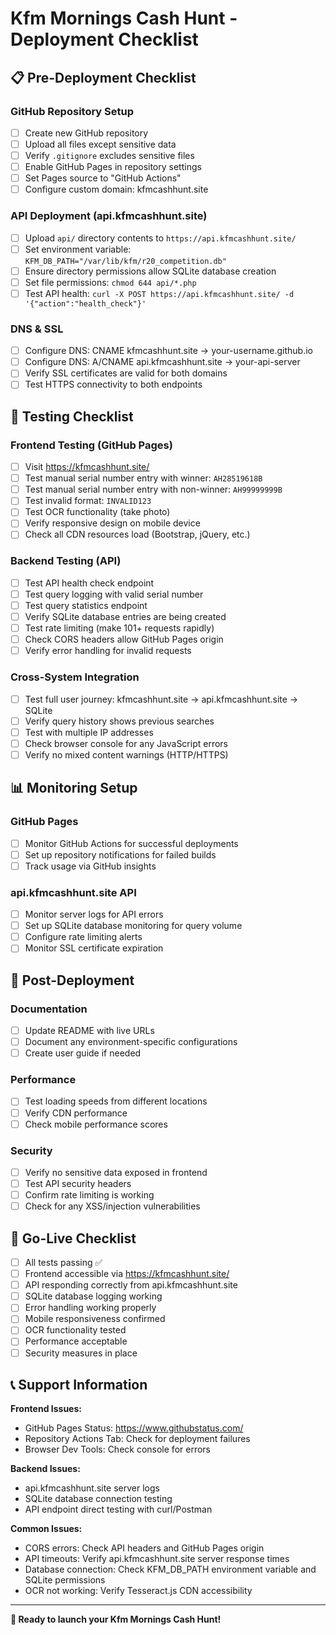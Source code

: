 # Kfm Mornings Cash Hunt - Deployment Checklist

## 📋 Pre-Deployment Checklist

### GitHub Repository Setup
- [ ] Create new GitHub repository
- [ ] Upload all files except sensitive data
- [ ] Verify `.gitignore` excludes sensitive files
- [ ] Enable GitHub Pages in repository settings
- [ ] Set Pages source to "GitHub Actions"
- [ ] Configure custom domain: kfmcashhunt.site

### API Deployment (api.kfmcashhunt.site)
- [ ] Upload `api/` directory contents to `https://api.kfmcashhunt.site/`
- [ ] Set environment variable: `KFM_DB_PATH="/var/lib/kfm/r20_competition.db"`
- [ ] Ensure directory permissions allow SQLite database creation
- [ ] Set file permissions: `chmod 644 api/*.php`
- [ ] Test API health: `curl -X POST https://api.kfmcashhunt.site/ -d '{"action":"health_check"}'`

### DNS & SSL
- [ ] Configure DNS: CNAME kfmcashhunt.site → your-username.github.io
- [ ] Configure DNS: A/CNAME api.kfmcashhunt.site → your-api-server
- [ ] Verify SSL certificates are valid for both domains
- [ ] Test HTTPS connectivity to both endpoints

## 🧪 Testing Checklist

### Frontend Testing (GitHub Pages)
- [ ] Visit https://kfmcashhunt.site/
- [ ] Test manual serial number entry with winner: `AH28519618B`
- [ ] Test manual serial number entry with non-winner: `AH99999999B`
- [ ] Test invalid format: `INVALID123`
- [ ] Test OCR functionality (take photo)
- [ ] Verify responsive design on mobile device
- [ ] Check all CDN resources load (Bootstrap, jQuery, etc.)

### Backend Testing (API)
- [ ] Test API health check endpoint
- [ ] Test query logging with valid serial number
- [ ] Test query statistics endpoint
- [ ] Verify SQLite database entries are being created
- [ ] Test rate limiting (make 101+ requests rapidly)
- [ ] Check CORS headers allow GitHub Pages origin
- [ ] Verify error handling for invalid requests

### Cross-System Integration
- [ ] Test full user journey: kfmcashhunt.site → api.kfmcashhunt.site → SQLite
- [ ] Verify query history shows previous searches
- [ ] Test with multiple IP addresses
- [ ] Check browser console for any JavaScript errors
- [ ] Verify no mixed content warnings (HTTP/HTTPS)

## 📊 Monitoring Setup

### GitHub Pages
- [ ] Monitor GitHub Actions for successful deployments
- [ ] Set up repository notifications for failed builds
- [ ] Track usage via GitHub insights

### api.kfmcashhunt.site API
- [ ] Monitor server logs for API errors
- [ ] Set up SQLite database monitoring for query volume
- [ ] Configure rate limiting alerts
- [ ] Monitor SSL certificate expiration

## 🔧 Post-Deployment

### Documentation
- [ ] Update README with live URLs
- [ ] Document any environment-specific configurations
- [ ] Create user guide if needed

### Performance
- [ ] Test loading speeds from different locations
- [ ] Verify CDN performance
- [ ] Check mobile performance scores

### Security
- [ ] Verify no sensitive data exposed in frontend
- [ ] Test API security headers
- [ ] Confirm rate limiting is working
- [ ] Check for any XSS/injection vulnerabilities

## 🚀 Go-Live Checklist

- [ ] All tests passing ✅
- [ ] Frontend accessible via https://kfmcashhunt.site/
- [ ] API responding correctly from api.kfmcashhunt.site
- [ ] SQLite database logging working
- [ ] Error handling working properly
- [ ] Mobile responsiveness confirmed
- [ ] OCR functionality tested
- [ ] Performance acceptable
- [ ] Security measures in place

## 📞 Support Information

**Frontend Issues:**
- GitHub Pages Status: https://www.githubstatus.com/
- Repository Actions Tab: Check for deployment failures
- Browser Dev Tools: Check console for errors

**Backend Issues:**
- api.kfmcashhunt.site server logs
- SQLite database connection testing
- API endpoint direct testing with curl/Postman

**Common Issues:**
- CORS errors: Check API headers and GitHub Pages origin
- API timeouts: Verify api.kfmcashhunt.site server response times
- Database connection: Check KFM_DB_PATH environment variable and SQLite permissions
- OCR not working: Verify Tesseract.js CDN accessibility

---

**🎯 Ready to launch your Kfm Mornings Cash Hunt!**